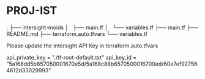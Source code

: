 # PROJ-IST 
.
├── intersight-moids
│   ├── main.tf
│   └── variables.tf
├── main.tf
├── README.md
├── terraform.auto.tfvars
└── variables.tf

Please update the Intersight API Key in terraform.auto.tfvars

api_private_key = "./tf-root-default.txt"
api_key_id      = "5a168dd5b657050001670e5d/5a168c88b6570500016700ed/60e7ef927564612d33029993"
